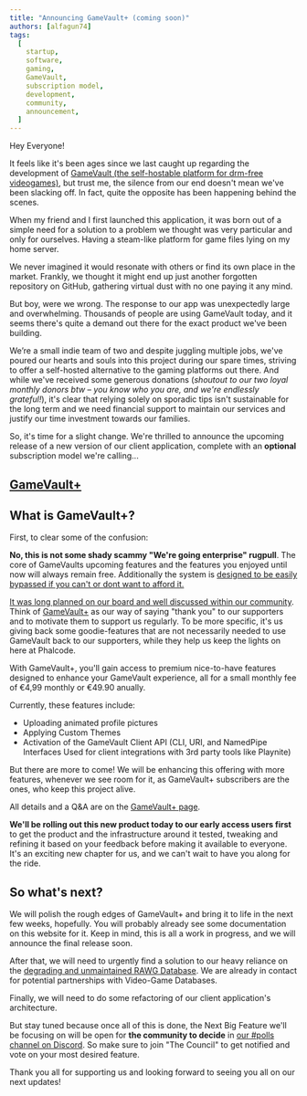 ```yaml
---
title: "Announcing GameVault+ (coming soon)"
authors: [alfagun74]
tags:
  [
    startup,
    software,
    gaming,
    GameVault,
    subscription model,
    development,
    community,
    announcement,
  ]
---
```


Hey Everyone!

It feels like it's been ages since we last caught up regarding the development of [GameVault (the self-hostable platform for drm-free videogames)](https://gamevau.lt), but trust me, the silence from our end doesn't mean we've been slacking off. In fact, quite the opposite has been happening behind the scenes.

When my friend and I first launched this application, it was born out of a simple need for a solution to a problem we thought was very particular and only for ourselves. Having a steam-like platform for game files lying on my home server.

We never imagined it would resonate with others or find its own place in the market. Frankly, we thought it might end up just another forgotten repository on GitHub, gathering virtual dust with no one paying it any mind.

But boy, were we wrong. The response to our app was unexpectedly large and overwhelming. Thousands of people are using GameVault today, and it seems there's quite a demand out there for the exact product we've been building.

We’re a small indie team of two and despite juggling multiple jobs, we've poured our hearts and souls into this project during our spare times, striving to offer a self-hosted alternative to the gaming platforms out there. And while we've received some generous donations (_shoutout to our two loyal monthly donors btw – you know who you are, and we're endlessly grateful!_), it's clear that relying solely on sporadic tips isn't sustainable for the long term and we need financial support to maintain our services and justify our time investment towards our families.

So, it's time for a slight change. We're thrilled to announce the upcoming release of a new version of our client application, complete with an **optional** subscription model we're calling...

## [GameVault+](https://gamevau.lt/docs/gamevault-plus/introduction)

## What is GameVault+?

First, to clear some of the confusion:

**No, this is not some shady scammy "We're going enterprise" rugpull**.
The core of GameVaults upcoming features and the features you enjoyed until now will always remain free. Additionally the system is [designed to be easily bypassed if you can't or dont want to afford it.](https://gamevau.lt/docs/gamevault-plus/introduction/#what-if-i-cant-afford-gamevault)

[It was long planned on our board and well discussed within our community](https://github.com/Phalcode/gamevault-app/issues/151). Think of [GameVault+](https://gamevau.lt/docs/gamevault-plus/introduction) as our way of saying "thank you" to our supporters and to motivate them to support us regularly. To be more specific, it's us giving back some goodie-features that are not necessarily needed to use GameVault back to our supporters, while they help us keep the lights on here at Phalcode.

With GameVault+, you'll gain access to premium nice-to-have features designed to enhance your GameVault experience, all for a small monthly fee of €4,99 monthly or €49.90 anually.

Currently, these features include:

- Uploading animated profile pictures
- Applying Custom Themes
- Activation of the GameVault Client API (CLI, URI, and NamedPipe Interfaces Used for client integrations with 3rd party tools like Playnite)

But there are more to come! We will be enhancing this offering with more features, whenever we see room for it, as GameVault+ subscribers are the ones, who keep this project alive.

All details and a Q&A are on the [GameVault+ page](https://gamevau.lt/docs/gamevault-plus/introduction).

**We'll be rolling out this new product today to our early access users first** to get the product and the infrastructure around it tested, tweaking and refining it based on your feedback before making it available to everyone. It's an exciting new chapter for us, and we can't wait to have you along for the ride.

## So what's next?

We will polish the rough edges of GameVault+ and bring it to life in the next few weeks, hopefully. You will probably already see some documentation on this website for it. Keep in mind, this is all a work in progress, and we will announce the final release soon.

After that, we will need to urgently find a solution to our heavy reliance on the [degrading and unmaintained RAWG Database](https://discord.com/channels/1100920639667306496/1134496308846137404/1217726870959820861). We are already in contact for potential partnerships with Video-Game Databases.

Finally, we will need to do some refactoring of our client application's architecture.

But stay tuned because once all of this is done, the Next Big Feature we'll be focusing on will be open for **the community to decide** in [our #polls channel on Discord](https://discord.gg/NEdNen2dSu). So make sure to join "The Council" to get notified and vote on your most desired feature.

Thank you all for supporting us and looking forward to seeing you all on our next updates!
